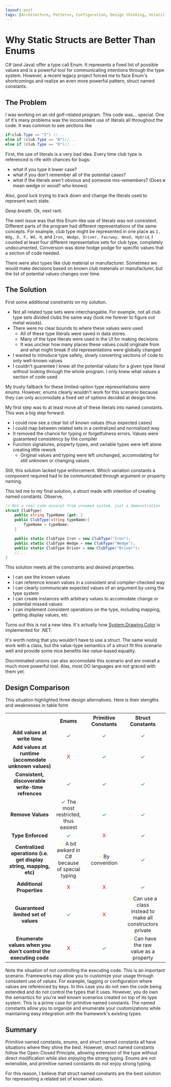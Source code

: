 ```yaml
---
layout: post
tags: [Architecture, Patterns, Configuration, Design thinking, Volatility Analysis]
---
```


# Why Static Structs are Better Than Enums

C# (and Java) offer a type call Enum. It represents a fixed list of possible values and is a powerful tool for communicating intentions through the type system. However, a recent legacy project forced me to face Enum's shortcomings and realize an even more powerful pattern, struct named constants.

## The Problem
I was working on an old golf-related program. This code was... special. One of it's many problems was the inconsistent use of literals all throughout the code. It was common to see sections like
```cs
if(club.Type == "I") //...
else if (club.Type == "W")//...
else if (club.Type == "D")//...
```
First, the use of literals is a very bad idea. Every time club type is referenced is rife with chances for bugs: 
- what if you type it lower case?
- what if you don't remember all of the potential cases?
- what if the literals aren't obvious and someone mis-remembers? (Does `W` mean wedge or wood? who knows)

Also, good luck trying to track down and change the literals used to represent each state.

*Deep breath*. Ok, next rant. 

The next issue was that this Enum-like use of literals was not consistent. Different parts of the program had different representations of the same concepts. For example, club type might be represented in one place as `I, Wdg, D, F, Wd, H`, and `Iron, Wedge, Driver, Fairway, Wood, Hybrid`. I counted at least four different representative sets for club type, completely undocumented. Conversion was done hodge podge for specific values that a section of code needed.

There were also types like club material or manufacturer. Sometimes we would make decisions based on known club materials or manufacturer, but the list of potential values changes over time.

## The Solution

First some additional constraints on my solution. 
 - Not all related type sets were interchangable. For example, not all club type sets divided clubs the same way (took me forever to figure out metal woods).
 - There were no clear bounds to where these values were used
   - All of these type literals were saved in data stores.
   - Many of the type literals were used in the UI for making decisions
   - It was unclear how many places these values could originate from and what might break if old representations were globally changed
 - I wanted to introduce type safety, slowly converting sections of code to only well-known values
 - I couldn't guarentee I knew all the potential values for a given type literal without looking through the whole program. I only knew what values a section of code used. 

My trusty fallback for these limited-option type representations were enums. However, enums clearly wouldn't work for this scenario because they can only accomodate a fixed set of options decided at design time.

My first step was to at least move all of these literals into named constants. This was a big step forward. 
 - I could now see a clear list of known values (thus expected cases)
 - I could map between related sets in a centralized and normalized way
 - It removed the chance for typing or forgetfulness errors. Values were guaranteed consistency by the compiler
 - Function signatures, property types, and variable types were left alone creating little rework
   - Original values and typing were left unchanged, accomodating for still unknown or changing values

Still, this solution lacked type enforcement. Which variation constants a component required had to be communicated through argument or property naming.

This led me to my final solution, a struct made with intention of creating named constants. Observe,
```cs
// Not a real code excerpt from unnamed system, just a demonstration 
struct ClubType{
    public string TypeName {get; }
    public ClubType(string typeName){
        TypeName = typeName;
    }

    public static ClubType Iron = new ClubType("Iron");
    public static ClubType Wedge = new ClubType("Wedge");
    public static ClubType Driver = new ClubType("Driver");
    //...
}
```

This solution meets all the constraints and desired properties. 
 - I can see the known values
 - I can reference known values in a consistent and compiler-checked way
 - I can clearly communicate expected values of an argument by using the type system
 - I can create instances with arbitrary values to accomodate change or potential missed values
 - I can implement consistent operations on the type, including mapping, getting display values, etc

Turns out this is not a new idea. It's actually how [System.Drawing.Color](https://github.com/dotnet/runtime/blob/6072e4d3a7a2a1493f514cdf4be75a3d56580e84/src/libraries/System.Drawing.Primitives/src/System/Drawing/Color.cs) is implemented for .NET.


It's worth noting that you wouldn't have to use a struct. The same would work with a class, but the value-type semantics of a struct fit this scenario well and provide some nice benefits like value-based equality.

Discriminated unions can also accomodate this scenario and are overall a much more powerful tool. Alas, most OO languages are not graced with them yet.

## Design Comparison
This situation highlighted three design alternatives. Here is their stengths and weaknesses in table form

<style>
td{ text-align:center;}
.good:before {
    color: green;
    content: "\2713\0020";
}
.ok:before{
    color: yellow;
    content: "~ "
}
.bad:before{
    color: red;
    content: "X ";
}
</style>
<table>
    <tr>
        <th width="200px"></th>
        <th>Enums<th>
        <th>Primitive Constants<th>
        <th>Struct Constants<th>
    </tr>
    <tr>
        <td><strong>Add values at write time</strong></td>
        <td><span class="good"><span><td>
        <td><span class="good"><span><td>
        <td><span class="good"><span><td>
    </tr>
    <tr>
        <td><strong>Add values at runtime (accomodate unknown values)</strong></td>
        <td><span class="bad"><span><td>
        <td><span class="good"><span><td>
        <td><span class="good"><span><td>
    </tr>
    <tr>
        <td><strong>Consistent, discoverable write-time refrences</strong></td>
        <td><span class="good"><span><td>
        <td><span class="good"><span><td>
        <td><span class="good"><span><td>
    </tr>
    <tr>
        <td><strong>Remove Values</strong></td>
        <td><span class="good"><span>The most restricted, thus easiest<td>
        <td><span class="good"><span><td>
        <td><span class="good"><span><td>
    </tr>
    <tr>
        <td><strong>Type Enforced</strong></td>
        <td><span class="good"><span><td>
        <td><span class="bad"><span><td>
        <td><span class="good"><span><td>
    </tr>
    <tr>
        <td><strong>Centralized operations (i.e. get display string, mapping, etc)</strong></td>
        <td><span class="ok"><span> A bit awkard in C# because of special typing<td>
        <td><span class="ok"><span>By convention<td>
        <td><span class="good"><span><td>
    </tr>
    <tr>
        <td><strong>Additional Properties</strong></td>
        <td><span class="bad"><span><td>
        <td><span class="bad"><span><td>
        <td><span class="good"><span><td>
    </tr>
    <tr>
        <td><strong>Guaranteed limited set of values</strong></td>
        <td><span class="good"><span><td>
        <td><span class="bad"><span><td>
        <td><span class="ok"><span>Can use a class instead to make all constructors private<td>
    </tr>
    <tr>
        <td><strong>Enumerate values when you don't control the executing code</strong></td>
        <td><span class="bad"><span><td>
        <td><span class="good"><span><td>
        <td><span class="ok"><span>Can have the raw value as a property<td>
    </tr>
</table>

Note the situation of not controlling the executing code. This is an important scenario. Frameworks may allow you to customize your usage through consistent use of values. For example, tagging or configuration where values are referenced by keys. In this case you do not own the code being extended and do not control the types that it uses. However, you do own the semantics for you're well known scenarios created on top of its type system. This is a prime case for primitive named constants. The named constants allow you to organize and enumerate your customizations while maintaining easy integration with the framework's existing types. 

## Summary
Primitive named constants, enums, and struct named constants all have situations where they shine the best. 
However, struct named constants follow the Open-Closed Principle, allowing extension of the type without direct modification while also enjoying the strong typing. Enums are not extensible, and primitive named constants do not enjoy strong typing.

For this reason, I believe that struct named constants are the best solution for representing a related set of known values.